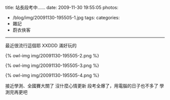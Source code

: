 title: 站長段考中......
date: 2009-11-30 19:55:05
photos:
- /blog/img/20091130-195505-1.jpg
tags:
categories:
- 雜記
- 蔚衣俠客
---

最近很流行這個耶 XXDDD
滿好玩的

<!-- more -->

{% owl-img img/20091130-195505-2.png %}

{% owl-img img/20091130-195505-3.png %}

{% owl-img img/20091130-195505-4.png %}

接近學測、全國賽大關了
沒什麼心情更新
段考全爆了，用電腦的日子也不多了
學測完再更吧